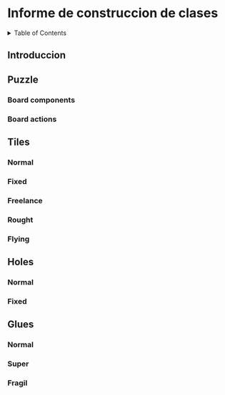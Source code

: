 # Informe de construccion de clases

<!-- TABLE OF CONTENTS -->
<details>
  <summary>Table of Contents</summary>
  <ol>
    <li>
      <a href="#introduccion">Introduccion</a>
    </li>
    <li>
      <a href="#about-the-project">About The Project</a>
      <ul>
        <li><a href="#built-with">Built With</a></li>
      </ul>
    </li>
    <li>
      <a href="#about-the-project">About The Project</a>
      <ul>
        <li><a href="#built-with">Built With</a></li>
      </ul>
    </li>
    <li>
      <a href="#about-the-project">About The Project</a>
      <ul>
        <li><a href="#built-with">Built With</a></li>
      </ul>
    </li>
  </ol>
</details>


## Introduccion

## Puzzle
### Board components
### Board actions
## Tiles
### Normal
### Fixed
### Freelance
### Rought
### Flying
## Holes
### Normal
### Fixed
## Glues
### Normal
### Super
### Fragil

